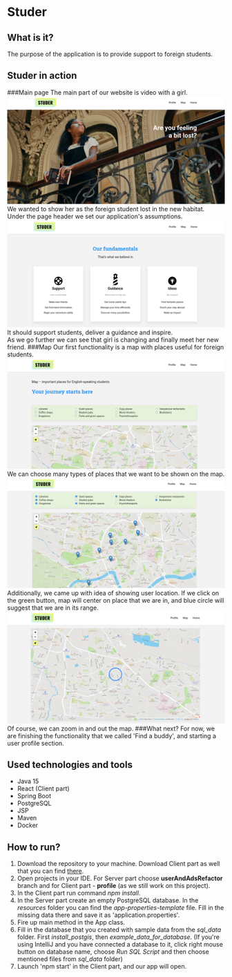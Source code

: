 # Studer

## What is it?

The purpose of the application is to provide support to foreign students.

## Studer in action

###Main page
The main part of our website is video with a girl.
<br/>![screenshot1](src/main/resources/img/main_video.png)
<br/>
We wanted to show her as the foreign student lost in the new habitat. 
<br/>Under the page header we set our application's assumptions.
<br/>![screenshot1](src/main/resources/img/fundamentals.png)
<br/>
It should support students, deliver a guidance and inspire.
<br/>As we go further we can see that girl is changing and finally meet her new friend.
###Map
Our first functionality is a map with places useful for foreign students.
<br/>![screenshot1](src/main/resources/img/map_header.png)
<br/>
We can choose many types of places that we want to be shown on the map.
<br/>![screenshot1](src/main/resources/img/map_points.png)
<br/>
Additionally, we came up with idea of showing user location. If we click on the green button, map will center on place
that we are in, and blue circle will suggest that we are in its range.
<br/>![screenshot1](src/main/resources/img/map_user_location.png)
<br/>
Of course, we can zoom in and out the map.
###What next?
For now, we are finishing the functionality that we called 'Find a buddy', and starting a user profile section.

## Used technologies and tools

* Java 15
* React (Client part)
* Spring Boot
* PostgreSQL
* JSP
* Maven
* Docker

## How to run?

1. Download the repository to your machine. Download Client part as well that you can find 
   [there](https://github.com/emiliaszymanska/studerAppClient).
2. Open projects in your IDE. For Server part choose **userAndAdsRefactor** branch and for Client part - **profile** 
   (as we still work on this project).
3. In the Client part run command *npm install*.
4. In the Server part create an empty PostgreSQL database. In the *resources* folder you can find 
   the *app-properties-template* file. Fill in the missing data there and save it as 'application.properties'.
5. Fire up main method in the App class.
6. Fill in the database that you created with sample data from the *sql_data* folder. First *install_postgis*, then 
   *example_data_for_database*. (If you're using IntelliJ and you have connected a database to it, click right mouse
   button on database name, choose *Run SQL Script* and then choose mentioned files  from *sql_data* folder)
7. Launch 'npm start' in the Client part, and our app will open.
